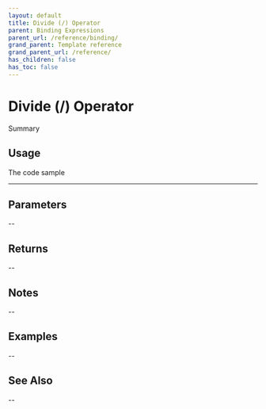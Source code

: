 ```yaml
---
layout: default
title: Divide (/) Operator
parent: Binding Expressions
parent_url: /reference/binding/
grand_parent: Template reference
grand_parent_url: /reference/
has_children: false
has_toc: false
---
```


# Divide (/) Operator

Summary

## Usage

 The code sample

---

## Parameters

--

## Returns 

--

## Notes


-- 

## Examples


--


## See Also


--

